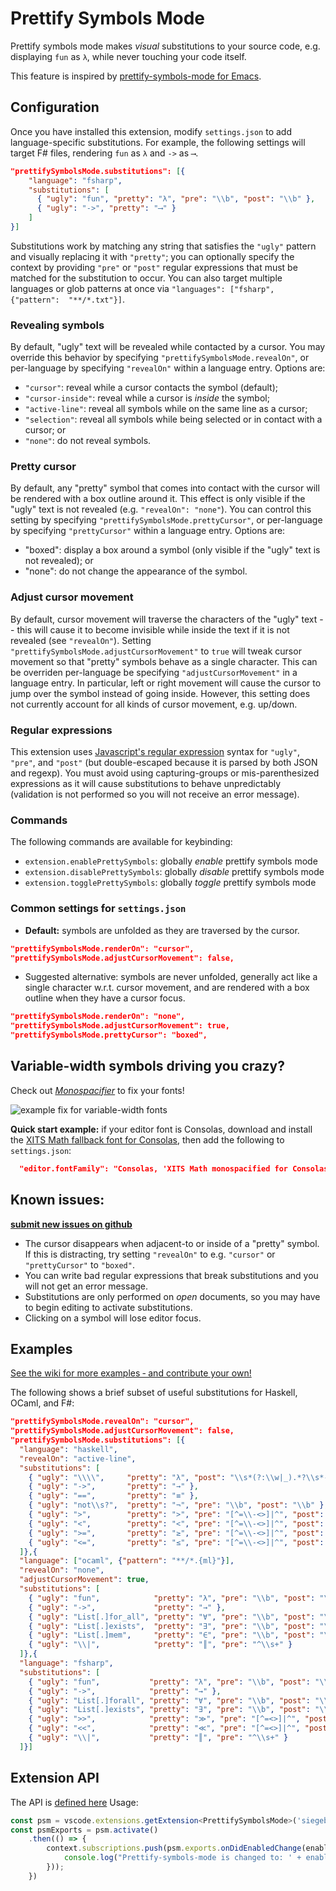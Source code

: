 # Prettify Symbols Mode

Prettify symbols mode makes *visual* substitutions to your source code, e.g. displaying `fun` as `λ`, while never touching your code itself.

This feature is inspired by [prettify-symbols-mode for Emacs](https://www.emacswiki.org/emacs/PrettySymbol).


## Configuration

Once you have installed this extension, modify  `settings.json` to add language-specific substitutions. For example, the following settings will target F# files, rendering `fun` as `λ` and `->` as `⟶`.
```json
"prettifySymbolsMode.substitutions": [{
    "language": "fsharp",
    "substitutions": [
      { "ugly": "fun", "pretty": "λ", "pre": "\\b", "post": "\\b" },
      { "ugly": "->", "pretty": "⟶" }
    ]
}]
```

Substitutions work by matching any string that satisfies the `"ugly"` pattern and visually replacing it with `"pretty"`; you can optionally specify the context by providing `"pre"` or `"post"` regular expressions that must be matched for the substitution to occur. You can also target multiple languages or glob patterns at once via `"languages": ["fsharp", {"pattern":  "**/*.txt"}]`.

### Revealing symbols

By default, "ugly" text will be revealed while contacted by a cursor. You may override this behavior by specifying `"prettifySymbolsMode.revealOn"`, or per-language by specifying `"revealOn"` within a language entry. Options are:
* `"cursor"`: reveal while a cursor contacts the symbol (default);
* `"cursor-inside"`: reveal while a cursor is *inside* the symbol;
* `"active-line"`: reveal all symbols while on the same line as a cursor;
* `"selection"`: reveal all symbols while being selected or in contact with a cursor; or
* `"none"`: do not reveal symbols.

### Pretty cursor

By default, any "pretty" symbol that comes into contact with the cursor will be rendered with a box outline around it. This effect is only visible if the "ugly" text is not revealed (e.g. `"revealOn": "none"`). You can control this setting by specifying `"prettifySymbolsMode.prettyCursor"`, or per-language by specifying `"prettyCursor"` within a language entry. Options are:
* "boxed": display a box around a symbol (only visible if the "ugly" text is not revealed); or
* "none": do not change the appearance of the symbol.

### Adjust cursor movement

By default, cursor movement will traverse the characters of the "ugly" text -- this will cause it to become invisible while inside the text if it is not revealed (see `"revealOn"`). Setting `"prettifySymbolsMode.adjustCursorMovement"` to `true` will tweak cursor movement so that "pretty" symbols behave as a single character. This can be overriden per-language be specifying `"adjustCursorMovement"` in a language entry. In particular, left or right movement will cause the cursor to jump over the symbol instead of going inside. However, this setting does not currently account for all kinds of cursor movement, e.g. up/down.

### Regular expressions

This extension uses [Javascript's regular expression](https://developer.mozilla.org/en-US/docs/Web/JavaScript/Reference/Global_Objects/RegExp) syntax for `"ugly"`, `"pre"`, and `"post"` (but double-escaped because it is parsed by both JSON and regexp). You must avoid using capturing-groups or mis-parenthesized expressions as it will cause substitutions to behave unpredictably (validation is not performed so you will not receive an error message). 

### Commands

The following commands are available for keybinding:
* `extension.enablePrettySymbols`: globally *enable* prettify symbols mode
* `extension.disablePrettySymbols`: globally *disable* prettify symbols mode
* `extension.togglePrettySymbols`: globally *toggle* prettify symbols mode


### Common settings for `settings.json`

* **Default:** symbols are unfolded as they are traversed by the cursor. 
```json
"prettifySymbolsMode.renderOn": "cursor",
"prettifySymbolsMode.adjustCursorMovement": false,
```
* Suggested alternative: symbols are never unfolded, generally act like a single character w.r.t. cursor movement, and are rendered with a box outline when they have a cursor focus. 
```json
"prettifySymbolsMode.renderOn": "none",
"prettifySymbolsMode.adjustCursorMovement": true,
"prettifySymbolsMode.prettyCursor": "boxed",
```

## Variable-width symbols driving you crazy?

Check out [*Monospacifier*](https://github.com/cpitclaudel/monospacifier) to fix your fonts!

![example fix for variable-width fonts](https://github.com/cpitclaudel/monospacifier/blob/master/demo/symbola-loop.gif?raw=true)

**Quick start example:** if your editor font is Consolas, download and install the [XITS Math fallback font for Consolas](https://github.com/cpitclaudel/monospacifier/blob/master/fonts/XITSMath_monospacified_for_Consolas.ttf?raw=true), then add the following to `settings.json`:
```json
  "editor.fontFamily": "Consolas, 'XITS Math monospacified for Consolas', 'Courier New', monospace"
```

## Known issues:

**[submit new issues on github](https://github.com/siegebell/vsc-prettify-symbols-mode/issues)**
* The cursor disappears when adjacent-to or inside of a "pretty" symbol. If this is distracting, try setting `"revealOn"` to e.g. `"cursor"` or `"prettyCursor"` to `"boxed"`.
* You can write bad regular expressions that break substitutions and you will not get an error message.
* Substitutions are only performed on *open* documents, so you may have to begin editing to activate substitutions.
* Clicking on a symbol will lose editor focus.

## Examples
[See the wiki for more examples &hyphen; and contribute your own!](https://github.com/siegebell/vsc-prettify-symbols-mode/wiki)

The following shows a brief subset of useful substitutions for Haskell, OCaml, and F#:
```json
"prettifySymbolsMode.revealOn": "cursor",
"prettifySymbolsMode.adjustCursorMovement": false,
"prettifySymbolsMode.substitutions": [{
  "language": "haskell",
  "revealOn": "active-line",
  "substitutions": [
    { "ugly": "\\\\",     "pretty": "λ", "post": "\\s*(?:\\w|_).*?\\s*->" },
    { "ugly": "->",       "pretty": "→" },
    { "ugly": "==",       "pretty": "≡" },
    { "ugly": "not\\s?",  "pretty": "¬", "pre": "\\b", "post": "\\b" },
    { "ugly": ">",        "pretty": ">", "pre": "[^=\\-<>]|^", "post": "[^=\\-<>]|$" },
    { "ugly": "<",        "pretty": "<", "pre": "[^=\\-<>]|^", "post": "[^=\\-<>]|$" },
    { "ugly": ">=",       "pretty": "≥", "pre": "[^=\\-<>]|^", "post": "[^=\\-<>]|$" },
    { "ugly": "<=",       "pretty": "≤", "pre": "[^=\\-<>]|^", "post": "[^=\\-<>]|$" }
  ]},{
  "language": ["ocaml", {"pattern": "**/*.{ml}"}],
  "revealOn": "none",
  "adjustCursorMovement": true,
  "substitutions": [
    { "ugly": "fun",            "pretty": "λ", "pre": "\\b", "post": "\\b" },
    { "ugly": "->",             "pretty": "→" },
    { "ugly": "List[.]for_all", "pretty": "∀", "pre": "\\b", "post": "\\b" },
    { "ugly": "List[.]exists",  "pretty": "∃", "pre": "\\b", "post": "\\b" },
    { "ugly": "List[.]mem",     "pretty": "∈", "pre": "\\b", "post": "\\b" },
    { "ugly": "\\|",            "pretty": "║", "pre": "^\\s+" }
  ]},{
  "language": "fsharp",
  "substitutions": [
    { "ugly": "fun",           "pretty": "λ", "pre": "\\b", "post": "\\b" },
    { "ugly": "->",            "pretty": "→" },
    { "ugly": "List[.]forall", "pretty": "∀", "pre": "\\b", "post": "\\b" },
    { "ugly": "List[.]exists", "pretty": "∃", "pre": "\\b", "post": "\\b" },
    { "ugly": ">>",            "pretty": "≫", "pre": "[^=<>]|^", "post": "[^=<>]|$" },
    { "ugly": "<<",            "pretty": "≪", "pre": "[^=<>]|^", "post": "[^=<>]|$" },
    { "ugly": "\\|",           "pretty": "║", "pre": "^\\s+" }
  ]}]
```


## Extension API
The API is [defined here](https://github.com/siegebell/vsc-prettify-symbols-mode/blob/master/src/api.ts)
Usage:
```typescript
const psm = vscode.extensions.getExtension<PrettifySymbolsMode>('siegebell.prettify-symbols-mode');
const psmExports = psm.activate()
    .then(() => {
        context.subscriptions.push(psm.exports.onDidEnabledChange(enabled:boolean => {
            console.log("Prettify-symbols-mode is changed to: ' + enabled ? 'enabled' : 'disabled');
        }));
    })
```
